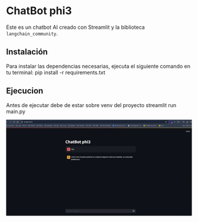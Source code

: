 # ChatBot phi3

Este es un chatbot AI creado con Streamlit y la biblioteca `langchain_community`.

## Instalación

Para instalar las dependencias necesarias, ejecuta el siguiente comando en tu terminal:
  pip install -r requirements.txt


## Ejecucion 
Antes de ejecutar debe de estar sobre venv del proyecto
  streamlit run main.py


![alt text](image.png)